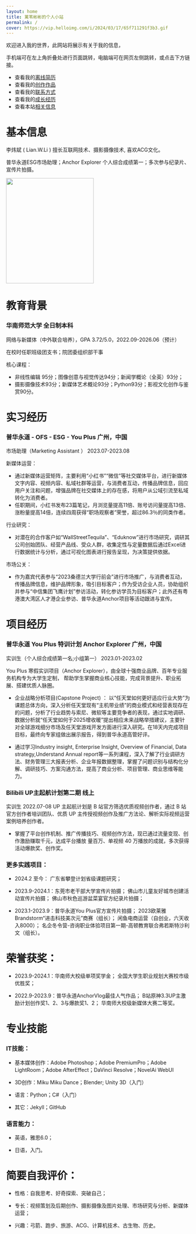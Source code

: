 ```yaml
---
layout: home
title: 蓠苇彬彬的个人小站
permalink: /
cover: https://vip.helloimg.com/i/2024/03/17/65f711291f3b3.gif
---
```


欢迎进入我的世界，此网站将展示有关于我的信息，

手机端可在左上角折叠处进行页面跳转，电脑端可在网页左侧跳转，或点击下方链接。
- 查看我的[离线简历](https://Lvbbin.github.io/assets/CV.pdf)
- 查看我的[创作作品](https://lvbbin.github.io/pages/acreation/)
- 查看我的[联系方式](https://lvbbin.github.io/pages/bcontact/)
- 查看我的[成长经历](https://lvbbin.github.io/pages/cexperience/)
- 查看本站[相关信息](https://lvbbin.github.io/pages/dinformation/)

# 基本信息

李炜斌 ( Lian.W.Li ) 擅长互联网技术、摄影摄像技术, 喜欢ACG文化。


普华永道ESG市场助理；Anchor Explorer 个人综合成绩第一；多次参与纪录片、宣传片拍摄。

<img src="https://vip.helloimg.com/i/2024/03/17/65f71128d57d9.jpg" class="floatpic" width="240" height="288">

# 教育背景
### 华南师范大学                                                           全日制本科

网络与新媒体（中外联合培养），GPA 3.72/5.0，2022.09-2026.06（预计）

在校时任职班级团支书；院团委组织部干事

核心课程：
- 非线性编辑 95分；图像创意与视觉传达94分；新闻学概论（全英）93分；
- 摄影摄像技术93分；新媒体艺术概论93分；Python93分；影视文化创作与鉴赏90分。

# 实习经历

### 普华永道 - OFS - ESG - You Plus                                   广州，中国
市场助理（Marketing Assistant ）                             2023.07-2023.08

新媒体运营：

- 通过新媒体运营矩阵，主要利用“小红书”“微信”等社交媒体平台，进行新媒体文字内容、视频内容、私域社群等运营，与消费者互动，传播品牌信息，回应用户关注和问题，增强品牌在社交媒体上的存在感，将用户从公域引流至私域转化为消费者。
- 任职期间，小红书发布23篇笔记，月浏览量提高11倍、账号访问量提高13倍、涨粉量提高14倍，连续四周获得“职场观察者”荣誉，超过86.3％的同类作者。

行业研究：

- 对潜在的合作客户如“WallStreetTequila”、“Eduknow”进行市场研究，调研其公司创始团队、经营产品线、受众人群，收集定性与定量数据后通过Excel进行数据统计与分析，通过可视化图表进行报告呈现，为决策提供依据。

市场公关：

- 作为嘉宾代表参与“2023桑德兰大学行前会”进行市场推广，与消费者互动，传播品牌信息，维护品牌形象，吸引目标客户；作为受访企业人员，协助组织并参与“中信集团飞鹰计划”参访活动，转化参访学员为目标客户；此外还有粤港澳大湾区人才港企业参访、普华永道Anchor项目等活动跟进与宣传。

# 项目经历

### 普华永道 You Plus 特训计划 Anchor Explorer	  	    	    	        广州，中国
实训生（个人综合成绩第一名;小组第一）								          2023.01-2023.02

You Plus 寒假实训项目（Anchor Explorer），由全球十强商业品牌、百年专业服务机构专为大学生定制，
帮助学生掌握商业核心技能，完成背景提升、职业拓展、搭建优质人脉圈。

- 企业战略分析项目(Capstone Project) ：
  以“任天堂如何更好适应行业大势”为课题总体方向，深入分析任天堂现有“主机带业绩”的商业模式和经营表现存在的问题，分析了行业趋势与索尼、微软等主要竞争者的表现，通过实地调研、数据分析就“任天堂如何于2025增收暖”提出相应未来战略举措建议，主要针对全球游戏细分市场及任天堂游戏开发方面进行深入研究。在18天内完成项目目标，最终向专家组做出展示报告，得到普华永道高管好评。
  
- 通过学习Industry insight, Enterprise Insight, Overview of Financial, Data strategy,Understand Annual report等一系列课程，深入了解了行业调研方法、财务管理三大报表分析、企业年报数据整理，掌握了问题识别与结构化分解、调研技巧、方案沟通方法，提高了商业分析、项目管理、商业思维等能力。



### Bilibili UP主起航计划第二期                                              线上
实训生                                                            2022.07-08
UP 主起航计划是 B 站官方筛选优质视频创作者，通过 B 站官方创作者培训团队、优质 UP 主传授视频创作及推广方法论、解析实际视频运营案例培养创作者。

- 掌握了平台创作机制、推广传播技巧、视频创作方法，现已通过流量变现、创作激励赚取千元，达成平台播放 量百万、单视频 40 万播放的成就，多次获得活动爆款奖、创作奖。


### 更多实践项目：

- 2024.2 至今： 广东省攀登计划省级课题研究；

- 2023.9-2024.1：东莞市老干部大学宣传片拍摄；
                 佛山市儿童友好城市创建活动宣传片拍摄；
                 佛山市秋色巡游盆菜宴官方纪录片拍摄；
  
- 2023.1-2023.9：普华永道You Plus官方宣传片拍摄；
                 2023欧莱雅Brandstorm“进击科技美次元”商赛（组长）；
                 闲鱼电商运营（自创业，六天收入8000）；
                 名企冬令营-咨询职业体验项目第一期-高顿教育联合弗若斯特沙利文（组长）。

# 荣誉获奖：

- 2023.9-2024.1：华南师大校级单项奖学金；
                 全国大学生职业规划大赛校市级优胜奖；
  
- 2022.9-2023.9：普华永道AnchorVlog最佳人气作品；
                 B站原神3.3UP主激励计划创作奖1、2、3与爆款奖1、2；
                 华南师大校级新媒体大赛二等奖。

# 专业技能

### IT技能：

- 基本媒体创作：Adobe Photoshop；Adobe PremiumPro；Adobe LightRoom；Adobe AfterEffect；DaVinci Resolve；NovelAi WebUI

- 3D创作：Miku Miku Dance；Blender; Unity 3D（入门）

- 语言：Python；C#（入门）

- 其它：Jekyll；GitHub

### 语言能力：

- 英语，雅思6.0；

- 日语，入门。

# 简要自我评价：

- 性格：自我思考、好奇探索、突破自己；

- 专长：视频策划及后期创作、摄影摄像及图片处理、市场研究与分析、新媒体运营；
  
- 兴趣：弓箭、跑步、旅游、ACG、计算机技术、古生物、历史。


